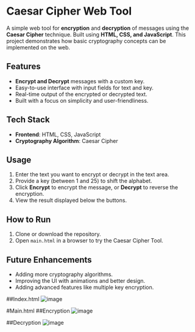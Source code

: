 # Caesar Cipher Web Tool

A simple web tool for **encryption** and **decryption** of messages using the **Caesar Cipher** technique. Built using **HTML, CSS, and JavaScript**. This project demonstrates how basic cryptography concepts can be implemented on the web.

## Features
- **Encrypt and Decrypt** messages with a custom key.
- Easy-to-use interface with input fields for text and key.
- Real-time output of the encrypted or decrypted text.
- Built with a focus on simplicity and user-friendliness.

## Tech Stack
- **Frontend**: HTML, CSS, JavaScript
- **Cryptography Algorithm**: Caesar Cipher

## Usage
1. Enter the text you want to encrypt or decrypt in the text area.
2. Provide a key (between 1 and 25) to shift the alphabet.
3. Click **Encrypt** to encrypt the message, or **Decrypt** to reverse the encryption.
4. View the result displayed below the buttons.

## How to Run
1. Clone or download the repository.
2. Open `main.html` in a browser to try the Caesar Cipher Tool.

## Future Enhancements
- Adding more cryptography algorithms.
- Improving the UI with animations and better design.
- Adding advanced features like multiple key encryption.

##Index.html
![image](https://github.com/user-attachments/assets/fc33b2b5-1197-40d3-b455-9bd8df7352d4)

#Main.html
##Encryption
![image](https://github.com/user-attachments/assets/4cc2d8e9-0a94-47e5-89de-e49d1a5f7e40)

##Decryption
![image](https://github.com/user-attachments/assets/a378aff5-21be-4371-8ca8-d30062a6aea7)


